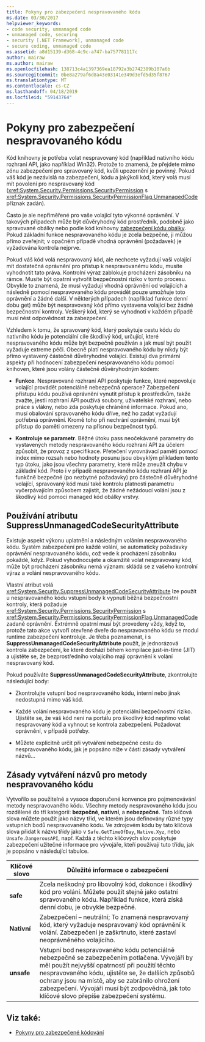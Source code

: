 ```yaml
---
title: Pokyny pro zabezpečení nespravovaného kódu
ms.date: 03/30/2017
helpviewer_keywords:
- code security, unmanaged code
- unmanaged code, securing
- security [.NET Framework], unmanaged code
- secure coding, unmanaged code
ms.assetid: a8d15139-d368-4c9c-a747-ba757781117c
author: mairaw
ms.author: mairaw
ms.openlocfilehash: 138713c4a1397369ea18792a3b2742389b107a6b
ms.sourcegitcommit: 0be8a279af6d8a43e03141e349d3efd5d35f8767
ms.translationtype: MT
ms.contentlocale: cs-CZ
ms.lasthandoff: 04/18/2019
ms.locfileid: "59143764"
---
```

# <a name="secure-coding-guidelines-for-unmanaged-code"></a>Pokyny pro zabezpečení nespravovaného kódu
Kód knihovny je potřeba volat nespravovaný kód (například nativního kódu rozhraní API, jako například Win32). Protože to znamená, že přejdete mimo zónu zabezpečení pro spravovaný kód, kvůli upozornění je povinný. Pokud váš kód je nezávislá na zabezpečení, kódu a jakýkoli kód, který volá musí mít povolení pro nespravovaný kód (<xref:System.Security.Permissions.SecurityPermission> s <xref:System.Security.Permissions.SecurityPermissionFlag.UnmanagedCode> příznak zadán).  
  
 Často je ale nepřiměřené pro vaše volající tyto výkonné oprávnění. V takových případech může být důvěryhodný kód prostředník, podobně jako spravované obálky nebo podle kód knihovny [zabezpečení kódu obálky](../../../docs/framework/misc/securing-wrapper-code.md). Pokud základní funkce nespravovaného kódu je zcela bezpečné, ji můžou přímo zveřejnit; v opačném případě vhodná oprávnění (požadavek) je vyžadována kontrola nejprve.  
  
 Pokud váš kód volá nespravovaný kód, ale nechcete vyžadují vaši volající mít dostatečná oprávnění pro přístup k nespravovanému kódu, musíte vyhodnotit tato práva. Kontrolní výraz zablokuje procházení zásobníku na rámce. Musíte být opatrní vytvořit bezpečnostní riziko v tomto procesu. Obvykle to znamená, že musí vyžadují vhodná oprávnění od volajících a následně pomocí nespravovaného kódu provádět pouze umožňuje toto oprávnění a žádné další. V některých případech (například funkce denní dobu get) může být nespravovaný kód přímo vystavena volající bez žádné bezpečnostní kontroly. Veškerý kód, který se vyhodnotí v každém případě musí nést odpovědnost za zabezpečení.  
  
 Vzhledem k tomu, že spravovaný kód, který poskytuje cestu kódu do nativního kódu je potenciální cíle škodlivý kód, určující, které nespravovaného kódu může být bezpečně používán a jak musí být použit vyžaduje extreme péči. Obecně platí nespravovaného kódu by nikdy být přímo vystavený částečně důvěryhodné volající. Existují dva primární aspekty při hodnocení zabezpečení nespravovaného kódu pomocí knihoven, které jsou volány částečně důvěryhodným kódem:  
  
-   **Funkce**. Nespravované rozhraní API poskytuje funkce, které nepovoluje volající provádět potenciálně nebezpečná operace? Zabezpečení přístupu kódu používá oprávnění vynutit přístup k prostředkům, takže zvažte, jestli rozhraní API používá soubory, uživatelské rozhraní, nebo práce s vlákny, nebo zda poskytuje chráněné informace. Pokud ano, musí obalování spravovaného kódu dříve, než ho zadat vyžadují potřebná oprávnění. Kromě toho při nechrání oprávnění, musí být přístup do paměti omezeny na přísnou bezpečnost typů.  
  
-   **Kontroluje se parametr**. Běžné útoku pass neočekávané parametry do vystavených metody nespravovaného kódu rozhraní API za účelem způsobit, že provoz z specifikace. Přetečení vyrovnávací paměti pomocí index mimo rozsah nebo hodnoty posunu jsou obvyklým příkladem tento typ útoku, jako jsou všechny parametry, které může zneužít chybu v základní kód. Proto i v případě nespravovaného kódu rozhraní API je funkčně bezpečné (po nezbytné požadavky) pro částečně důvěryhodné volající, spravovaný kód musí také kontrolu platnosti parametru vyčerpávajícím způsobem zajistit, že žádné nežádoucí volání jsou z škodlivý kód pomocí managed kód obálky vrstvy.  
  
## <a name="using-suppressunmanagedcodesecurityattribute"></a>Používání atributu SuppressUnmanagedCodeSecurityAttribute  
 Existuje aspekt výkonu uplatnění a následným voláním nespravovaného kódu. Systém zabezpečení pro každé volání, se automaticky požadavky oprávnění nespravovaného kódu, což vede k procházení zásobníku pokaždé, když. Pokud vyhodnocujete a okamžitě volat nespravovaný kód, může být procházení zásobníku nemá význam: skládá se z vašeho kontrolní výraz a volání nespravovaného kódu.  
  
 Vlastní atribut volá <xref:System.Security.SuppressUnmanagedCodeSecurityAttribute> lze použít u nespravovaného kódu vstupní body k vypnutí běžná bezpečnostní kontroly, která požaduje <xref:System.Security.Permissions.SecurityPermission> s <xref:System.Security.Permissions.SecurityPermissionFlag.UnmanagedCode> zadané oprávnění. Extrémně opatrní musí být provedeny vždy, když to, protože tato akce vytvoří otevřené dveře do nespravovaného kódu se modul runtime zabezpečení kontroluje. Je třeba poznamenat, i s **SuppressUnmanagedCodeSecurityAttribute** použít, je jednorázová kontrola zabezpečení, ke které dochází během kompilace just-in-time (JIT) a ujistěte se, že bezprostředního volajícího mají oprávnění k volání nespravovaný kód.  
  
 Pokud používáte **SuppressUnmanagedCodeSecurityAttribute**, zkontrolujte následující body:  
  
-   Zkontrolujte vstupní bod nespravovaného kódu, interní nebo jinak nedostupná mimo váš kód.  
  
-   Každé volání nespravovaného kódu je potenciální bezpečnostní riziko. Ujistěte se, že váš kód není na portálu pro škodlivý kód nepřímo volat nespravovaný kód a vyhnout se kontrola zabezpečení. Požadovat oprávnění, v případě potřeby.  
  
-   Můžete explicitně určit při vytváření nebezpečné cestu do nespravovaného kódu, jak je popsáno níže v části zásady vytváření názvů...  
  
## <a name="naming-convention-for-unmanaged-code-methods"></a>Zásady vytváření názvů pro metody nespravovaného kódu  
 Vytvořilo se použitelné a vysoce doporučené konvence pro pojmenovávání metody nespravovaného kódu. Všechny metody nespravovaného kódu jsou rozdělené do tří kategorií: **bezpečné**, **nativní**, a **nebezpečné**. Tato klíčová slova můžete použít jako názvy tříd, ve kterém jsou definovány různé typy vstupních bodů nespravovaného kódu. Ve zdrojovém kódu by tato klíčová slova přidat k názvu třídy jako v `Safe.GetTimeOfDay`, `Native.Xyz`, nebo `Unsafe.DangerousAPI`, např. Každá z těchto klíčových slov poskytuje zabezpečení užitečné informace pro vývojáře, kteří používají tuto třídu, jak je popsáno v následující tabulce.  
  
|Klíčové slovo|Důležité informace o zabezpečení|  
|-------------|-----------------------------|  
|**safe**|Zcela neškodný pro libovolný kód, dokonce i škodlivý kód pro volání. Můžete použít stejně jako ostatní spravovaného kódu. Například funkce, která získá denní dobu, je obvykle bezpečné.|  
|**Nativní**|Zabezpečení – neutrální; To znamená nespravovaný kód, který vyžaduje nespravovaný kód oprávnění k volání. Zabezpečení je zaškrtnuto, které zastaví neoprávněného volajícího.|  
|**unsafe**|Vstupní bod nespravovaného kódu potenciálně nebezpečné se zabezpečením potlačena. Vývojáři by měl použít nejvyšší opatrností při použití těchto nespravovaného kódu, ujistěte se, že dalších způsobů ochrany jsou na místě, aby se zabránilo ohrožení zabezpečení. Vývojáři musí být zodpovědná, jak toto klíčové slovo přepíše zabezpečení systému.|  
  
## <a name="see-also"></a>Viz také:

- [Pokyny pro zabezpečené kódování](../../../docs/standard/security/secure-coding-guidelines.md)
